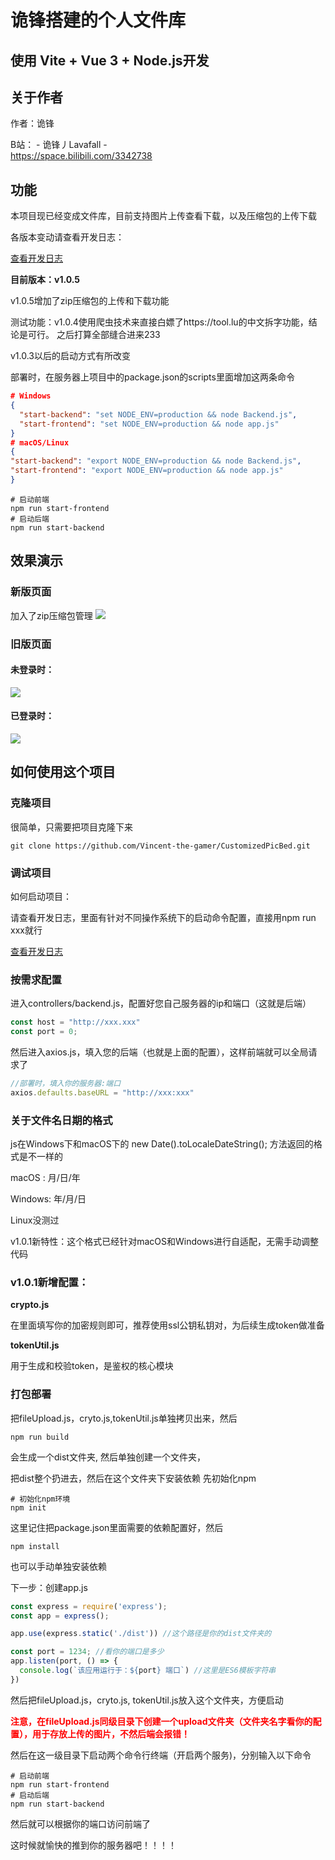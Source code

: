 # 诡锋搭建的个人文件库

## 使用 Vite + Vue 3 + Node.js开发 


## 关于作者

作者：诡锋

B站： - 诡锋丿Lavafall - \
https://space.bilibili.com/3342738


## 功能

本项目现已经变成文件库，目前支持图片上传查看下载，以及压缩包的上传下载

各版本变动请查看开发日志：

[查看开发日志](./版本信息(Version%20Info).md)

**目前版本：v1.0.5**

v1.0.5增加了zip压缩包的上传和下载功能

测试功能：v1.0.4使用爬虫技术来直接白嫖了https://tool.lu的中文拆字功能，结论是可行。
之后打算全部缝合进来233

v1.0.3以后的启动方式有所改变

部署时，在服务器上项目中的package.json的scripts里面增加这两条命令
~~~json
# Windows
{
  "start-backend": "set NODE_ENV=production && node Backend.js",
  "start-frontend": "set NODE_ENV=production && node app.js"
}
# macOS/Linux
{
"start-backend": "export NODE_ENV=production && node Backend.js",
"start-frontend": "export NODE_ENV=production && node app.js"
}
~~~

~~~shell
# 启动前端
npm run start-frontend
# 启动后端
npm run start-backend
~~~
## 效果演示

### 新版页面
加入了zip压缩包管理
![](http://124.222.43.240:2334/upload/2022-9-8$79110nfjka.png)

### 旧版页面

#### 未登录时：
![](http://124.222.43.240:2334/upload/2022-7-13$17754DTENy.png)

#### 已登录时：
![](http://124.222.43.240:2334/upload/2022-7-13$73077hHwaE.jpg)


## 如何使用这个项目

### 克隆项目

很简单，只需要把项目克隆下来

~~~shell
git clone https://github.com/Vincent-the-gamer/CustomizedPicBed.git
~~~

### 调试项目
如何启动项目：

请查看开发日志，里面有针对不同操作系统下的启动命令配置，直接用npm run xxx就行

[查看开发日志](./版本信息(Version%20Info).md)


### 按需求配置

进入controllers/backend.js，配置好您自己服务器的ip和端口（这就是后端）

~~~js
const host = "http://xxx.xxx"
const port = 0;
~~~

然后进入axios.js，填入您的后端（也就是上面的配置），这样前端就可以全局请求了

~~~js
//部署时，填入你的服务器:端口
axios.defaults.baseURL = "http://xxx:xxx"
~~~

### 关于文件名日期的格式

js在Windows下和macOS下的 new Date().toLocaleDateString(); 方法返回的格式是不一样的

macOS : 月/日/年

Windows: 年/月/日

Linux没测过

v1.0.1新特性：这个格式已经针对macOS和Windows进行自适配，无需手动调整代码

### v1.0.1新增配置：
**crypto.js**

在里面填写你的加密规则即可，推荐使用ssl公钥私钥对，为后续生成token做准备

**tokenUtil.js**

用于生成和校验token，是鉴权的核心模块

### 打包部署

把fileUpload.js，cryto.js,tokenUtil.js单独拷贝出来，然后

~~~shell
npm run build
~~~

会生成一个dist文件夹, 然后单独创建一个文件夹，

把dist整个扔进去，然后在这个文件夹下安装依赖
先初始化npm
~~~shell
# 初始化npm环境
npm init 
~~~
这里记住把package.json里面需要的依赖配置好，然后
~~~shell
npm install
~~~

也可以手动单独安装依赖

下一步：创建app.js

~~~js
const express = require('express');
const app = express();

app.use(express.static('./dist')) //这个路径是你的dist文件夹的

const port = 1234; //看你的端口是多少
app.listen(port, () => {
  console.log(`该应用运行于：${port} 端口`) //这里是ES6模板字符串
})
~~~

然后把fileUpload.js，cryto.js, tokenUtil.js放入这个文件夹，方便启动

**<font color="red">注意，在fileUpload.js同级目录下创建一个upload文件夹（文件夹名字看你的配置），用于存放上传的图片，不然后端会报错！</font>**

然后在这一级目录下启动两个命令行终端（开启两个服务)，分别输入以下命令

~~~shell
# 启动前端
npm run start-frontend
# 启动后端
npm run start-backend
~~~

然后就可以根据你的端口访问前端了

这时候就愉快的推到你的服务器吧！！！！

